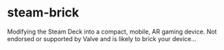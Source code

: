 # steam-brick
Modifying the Steam Deck into a compact, mobile, AR gaming device. Not endorsed or supported by Valve and is likely to brick your device...
